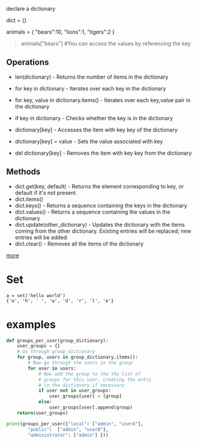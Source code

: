 declare a dictionary

dict = {}

animals = { "bears":10, "lions":1, "tigers":2 }

>animals["bears"] #You can access the values by referencing the key


## Operations
* len(dictionary) - Returns the number of items in the dictionary
* for key in dictionary - Iterates over each key in the dictionary
* for key, value in dictionary.items() - Iterates over each key,value pair in the dictionary
* if key in dictionary - Checks whether the key is in the dictionary
* dictionary[key] - Accesses the item with key key of the dictionary
* dictionary[key] = value - Sets the value associated with key

* del dictionary[key] - Removes the item with key key from the dictionary

## Methods
* dict.get(key, default) - Returns the element corresponding to key, or default if it's not present
* dict.items()
* dict.keys() - Returns a sequence containing the keys in the dictionary
* dict.values() - Returns a sequence containing the values in the dictionary
* dict.update(other_dictionary) - Updates the dictionary with the items coming from the other dictionary. Existing entries will be replaced; new entries will be added.
* dict.clear() - Removes all the items of the dictionary

[more](https://docs.python.org/3/library/stdtypes.html#mapping-types-dict)

# Set
```
a = set('hello world')
{'o', 'h', ' ', 'w', 'd', 'r', 'l', 'e'}
```

# examples
```py
def groups_per_user(group_dictionary):
	user_groups = {}
	# Go through group_dictionary
	for group, users in group_dictionary.items():
		# Now go through the users in the group
		for user in users:
			# Now add the group to the the list of
			# groups for this user, creating the entry
			# in the dictionary if necessary
			if user not in user_groups:
				user_groups[user] = [group]
			else:
				user_groups[user].append(group)	
	return(user_groups)

print(groups_per_user({"local": ["admin", "userA"],
		"public":  ["admin", "userB"],
		"administrator": ["admin"] }))
```